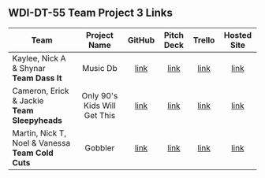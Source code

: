 ## WDI-DT-55 Team Project 3 Links

| Team | Project Name | GitHub | Pitch Deck | Trello | Hosted Site |
|---|:---:|:---:|:---:|:---:|:---:|
| Kaylee, Nick A & Shynar<br>**Team Dass It** | Music Db | [link](https://github.com/nickarocho/music-db) | [link](https://github.com/nickarocho/music-db) | [link](https://trello.com/b/LrWaPHwh/dassit-music-db) | [link](https://recordsdb.herokuapp.com/) |
| Cameron, Erick & Jackie<br>**Team Sleepyheads** | Only 90's Kids Will Get This | [link](https://github.com/calsbrook/Only90sKids) | [link](https://docs.google.com/presentation/d/1LJ6rxbW342IaAPjScVHLFxVruneUEEWZ84jFkynWzjA/edit#slide=id.g32a7935dc0_0_0) | [link](https://trello.com/b/FO3H53jI/only-90s-kids-will-get-this) | [link](http://only90skids.herokuapp.com/) |
| Martin, Nick T, Noel & Vanessa<br>**Team Cold Cuts** | Gobbler | [link](https://github.com/nicktayl0r/Gobbler) | [link](https://docs.google.com/presentation/d/1QLT0XjC2glTM7SR3hSHRJo-ku6IO8q_o8ifskjvxZc8/edit#slide=id.p) | [link](https://trello.com/b/qEYRYeiv/wdi-gobbler) | [link](http://wdi-gobbler.herokuapp.com/) |
